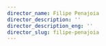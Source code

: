 ```yaml
---
director_name: Filipe Penajoia
director_description: ''
director_description_eng: ''
director_slug: filipe-penajoia
---
```


